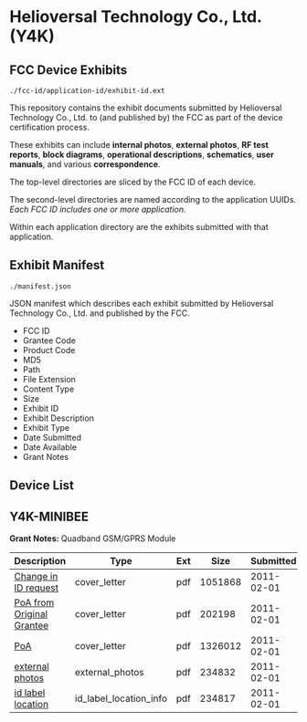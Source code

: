 # Helioversal Technology Co., Ltd. (Y4K)
## FCC Device Exhibits

```
./fcc-id/application-id/exhibit-id.ext
```

This repository contains the exhibit documents submitted by Helioversal Technology Co., Ltd. to (and published by) the FCC as part of the device certification process.

These exhibits can include **internal photos**, **external photos**, **RF test reports**, **block diagrams**, **operational descriptions**, **schematics**, **user manuals**, and various **correspondence**.

The top-level directories are sliced by the FCC ID of each device.

The second-level directories are named according to the application UUIDs. *Each FCC ID includes one or more application.*

Within each application directory are the exhibits submitted with that application. 

## Exhibit Manifest

```
./manifest.json
```

JSON manifest which describes each exhibit submitted by Helioversal Technology Co., Ltd. and published by the FCC.

- FCC ID
- Grantee Code
- Product Code
- MD5
- Path
- File Extension
- Content Type
- Size
- Exhibit ID
- Exhibit Description
- Exhibit Type
- Date Submitted
- Date Available
- Grant Notes

## Device List
## Y4K-MINIBEE
**Grant Notes:** Quadband GSM/GPRS Module

| Description | Type | Ext | Size | Submitted | Available |
| ----------- | ---- | --- | ---- | --------- | --------- |
| [Change in ID request](Y4K-MINIBEE/b5b7a7d07ab08f762c7a64a75e2bd879/1412280.pdf) | cover_letter | pdf | 1051868 | 2011-02-01 | 2011-02-01 |
| [PoA from Original Grantee](Y4K-MINIBEE/b5b7a7d07ab08f762c7a64a75e2bd879/1412281.pdf) | cover_letter | pdf | 202198 | 2011-02-01 | 2011-02-01 |
| [PoA](Y4K-MINIBEE/b5b7a7d07ab08f762c7a64a75e2bd879/1412282.pdf) | cover_letter | pdf | 1326012 | 2011-02-01 | 2011-02-01 |
| [external photos](Y4K-MINIBEE/b5b7a7d07ab08f762c7a64a75e2bd879/1412284.pdf) | external_photos | pdf | 234832 | 2011-02-01 | 2011-02-01 |
| [id label location](Y4K-MINIBEE/b5b7a7d07ab08f762c7a64a75e2bd879/1412283.pdf) | id_label_location_info | pdf | 234817 | 2011-02-01 | 2011-02-01 |
